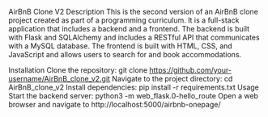AirBnB Clone V2
Description
This is the second version of an AirBnB clone project created as part of a programming curriculum. It is a full-stack application that includes a backend and a frontend. The backend is built with Flask and SQLAlchemy and includes a RESTful API that communicates with a MySQL database. The frontend is built with HTML, CSS, and JavaScript and allows users to search for and book accommodations.

Installation
Clone the repository: git clone https://github.com/your-username/AirBnB_clone_v2.git
Navigate to the project directory: cd AirBnB_clone_v2
Install dependencies: pip install -r requirements.txt
Usage
Start the backend server: python3 -m web_flask.0-hello_route
Open a web browser and navigate to http://localhost:5000/airbnb-onepage/
